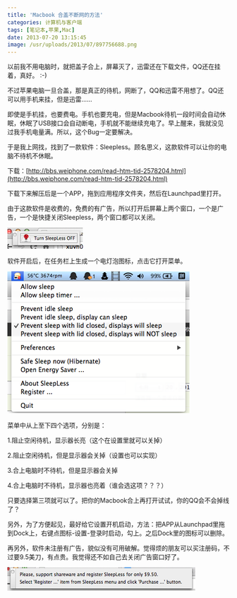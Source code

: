 ```yaml
---
title: 'Macbook 合盖不断网的方法'
categories: 计算机与客户端
tags: [笔记本,苹果,Mac]
date: 2013-07-20 13:15:45
image: /usr/uploads/2013/07/897756688.png
---
```

以前我不用电脑时，就把盖子合上，屏幕灭了，迅雷还在下载文件，QQ还在挂着，真好。 :-)

不过苹果电脑一旦合盖，那是真正的待机，网断了，QQ和迅雷不用想了。QQ还可以用手机来挂，但是迅雷……

即使是手机挂，也要费电。手机也要充电，但是Macbook待机一段时间会自动休眠，休眠了USB接口会自动断电，手机就不能继续充电了。早上醒来，我就没见过我手机电量满。所以，这个Bug一定要解决。

于是我上网找，找到了一款软件：Sleepless。顾名思义，这款软件可以让你的电脑不待机不休眠。

下载：[http://bbs.weiphone.com/read-htm-tid-2578204.html](http://bbs.weiphone.com/read-htm-tid-2578204.html)

下载下来解压后是一个APP，拖到应用程序文件夹，然后在Launchpad里打开。

由于这款软件是收费的，免费的有广告，所以打开后屏幕上两个窗口，一个是广告，一个是快捷关闭Sleepless，两个窗口都可以关闭。

![Sleepless 快捷关闭窗口](../../../../usr/uploads/2013/07/897756688.png)

软件开启后，在任务栏上生成一个电灯泡图标，点击它打开菜单。

![Sleepless 菜单](../../../../usr/uploads/2013/07/1522386294.png)

菜单中从上至下四个选项，分别是：

1.阻止空闲待机，显示器长亮（这个在设置里就可以关掉）

2.阻止空闲待机，但是显示器会关掉（设置也可以实现）

3.合上电脑时不待机，但是显示器会关掉

4.合上电脑时不待机，显示器也亮着（谁会选这项？？？）

只要选择第三项就可以了。把你的Macbook合上再打开试试，你的QQ会不会掉线了？

另外，为了方便起见，最好给它设置开机启动，方法：把APP从Launchpad里拖到Dock上，右键点图标-设置-登录时启动，勾上。之后Dock里的图标可以删除。

再另外，软件未注册有广告，貌似没有可用破解。觉得烦的朋友可以买注册码，不过要9.5美刀，有点贵。我觉得还不如自己去关闭广告窗口好了。

![Sleepless 广告](../../../../usr/uploads/2013/07/2078725271.png)
